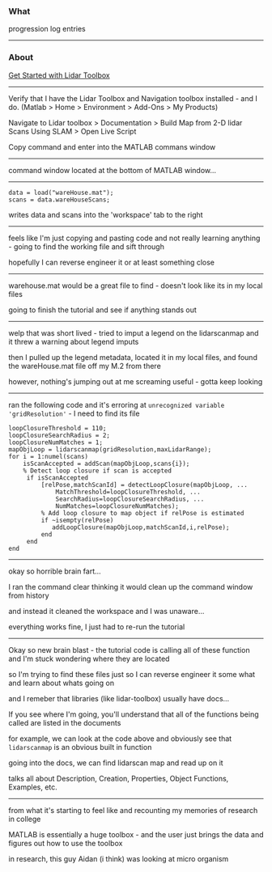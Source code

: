 ### What
progression log entries

---

### About
[Get Started with Lidar Toolbox](https://www.mathworks.com/help/lidar/getstarted.html)

---

Verify that I have the Lidar Toolbox and Navigation toolbox installed - and I do. (Matlab > Home > Environment > Add-Ons > My Products)<p>
Navigate to Lidar toolbox > Documentation > Build Map from 2-D lidar Scans Using SLAM > Open Live Script <p>
Copy command and enter into the MATLAB commans window<p>

---

command window located at the bottom of MATLAB window...

---

```
data = load("wareHouse.mat");
scans = data.wareHouseScans;
```
writes data and scans into the 'workspace' tab to the right

---

feels like I'm just copying and pasting code and not really learning anything - going to find the working file and sift through<p>
hopefully I can reverse engineer it or at least something close<p>

---

warehouse.mat would be a great file to find - doesn't look like its in my local files<p>
going to finish the tutorial and see if anything stands out<p>

---

welp that was short lived - tried to imput a legend on the lidarscanmap and it threw a warning about legend imputs<p>
then I pulled up the legend metadata, located it in my local files, and found the wareHouse.mat file off my M.2 from there<p>
however, nothing's jumping out at me screaming useful - gotta keep looking<p>

---

ran the following code and it's erroring at `unrecognized variable 'gridResolution'` - I need to find its file<p>
```
loopClosureThreshold = 110;
loopClosureSearchRadius = 2;
loopClosureNumMatches = 1;
mapObjLoop = lidarscanmap(gridResolution,maxLidarRange);
for i = 1:numel(scans)
    isScanAccepted = addScan(mapObjLoop,scans{i});
    % Detect loop closure if scan is accepted
     if isScanAccepted
         [relPose,matchScanId] = detectLoopClosure(mapObjLoop, ...
             MatchThreshold=loopClosureThreshold, ...
             SearchRadius=loopClosureSearchRadius, ...
             NumMatches=loopClosureNumMatches);
         % Add loop closure to map object if relPose is estimated
         if ~isempty(relPose)
            addLoopClosure(mapObjLoop,matchScanId,i,relPose);
         end
     end
end
```

---

okay so horrible brain fart...<p>
I ran the command clear thinking it would clean up the command window from history<p>
and instead it cleaned the workspace and I was unaware...<p>
everything works fine, I just had to re-run the tutorial<p>

---

Okay so new brain blast - the tutorial code is calling all of these function and I'm stuck wondering where they are located <p>
so I'm trying to find these files just so I can reverse engineer it some what and learn about whats going on<p>
and I remeber that libraries (like lidar-toolbox) usually have docs...<p>
If you see where I'm going, you'll understand that all of the functions being called are listed in the documents<p>
for example, we can look at the code above and obviously see that `lidarscanmap` is an obvious built in function<p>
going into the docs, we can find lidarscan map and read up on it<p>
talks all about Description, Creation, Properties, Object Functions, Examples, etc.

---

from what it's starting to feel like and recounting my memories of research in college<p>
MATLAB is essentially a huge toolbox - and the user just brings the data and figures out how to use the toolbox<p>
in research, this guy Aidan (i think) was looking at micro organism 
